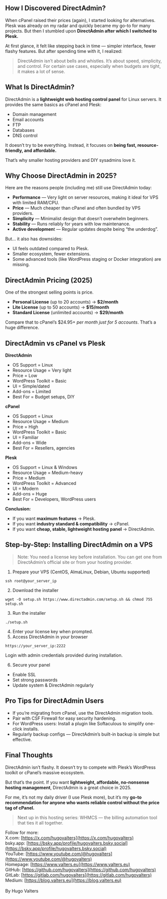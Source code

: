 ## How I Discovered DirectAdmin?
When cPanel raised their prices (again), I started looking for alternatives. Plesk was already on my radar and quickly became my go-to for many projects.
But then I stumbled upon **DirectAdmin after which I switched to Plesk.**

At first glance, it felt like stepping back in time — simpler interface, fewer flashy features. But after spending time with it, I realized:
> DirectAdmin isn’t about bells and whistles. It’s about speed, simplicity, and control.
For certain use cases, especially when budgets are tight, it makes a lot of sense.

## What Is DirectAdmin?
DirectAdmin is a **lightweight web hosting control panel** for Linux servers. It provides the same basics as cPanel and Plesk:
* Domain management
* Email accounts
* FTP
* Databases
* DNS control

It doesn’t try to be everything. Instead, it focuses on **being fast, resource-friendly, and affordable.**

That’s why smaller hosting providers and DIY sysadmins love it.

## Why Choose DirectAdmin in 2025?
Here are the reasons people (including me) still use DirectAdmin today:
* **Performance** — Very light on server resources, making it ideal for VPS with limited RAM/CPU.
* **Price** — Much cheaper than cPanel and often bundled by VPS providers.
* **Simplicity** — Minimalist design that doesn’t overwhelm beginners.
* **Stability** — Runs reliably for years with low maintenance.
* **Active developmen**t — Regular updates despite being “the underdog”.

But… it also has downsides:
* UI feels outdated compared to Plesk.
* Smaller ecosystem, fewer extensions.
* Some advanced tools (like WordPress staging or Docker integration) are missing.

## DirectAdmin Pricing (2025)
One of the strongest selling points is price.
* **Personal License** (up to 20 accounts) → **$2/month**
* **Lite License** (up to 50 accounts) → **$15/month**
* **Standard License** (unlimited accounts) → **$29/month**

Compare that to cPanel’s $24.95+ _per month just for 5 accounts_. That’s a huge difference.

## DirectAdmin vs cPanel vs Plesk
**DirectAdmin**
* OS Support = Linux
* Resource Usage = Very light
* Price = Low
* WordPress Toolkit = Basic
* UI = Simple/dated
* Add-ons = Limited
* Best For = Budget setups, DIY

**cPanel**
* OS Support = Linux
* Resource Usage = Medium
* Price = High
* WordPress Toolkit = Basic
* UI = Familiar
* Add-ons = Wide
* Best For = Resellers, agencies

**Plesk**
* OS Support = Linux & Windows
* Resource Usage = Medium-heavy
* Price = Medium
* WordPress Toolkit = Advanced
* UI = Modern
* Add-ons = Huge
* Best For = Developers, WordPress users

**Conclusion:**
* If you want **maximum features** → Plesk.
* If you want **industry standard & compatibility** → cPanel.
* If you want **cheap, stable, lightweight hosting panel** → DirectAdmin.

## Step-by-Step: Installing DirectAdmin on a VPS
> Note: You need a license key before installation. You can get one from DirectAdmin’s official site or from your hosting provider.

1. Prepare your VPS (CentOS, AlmaLinux, Debian, Ubuntu supported)
```
ssh root@your_server_ip
```

2. Download the installer
```
wget -O setup.sh https://www.directadmin.com/setup.sh && chmod 755 setup.sh
```

3. Run the installer
```
./setup.sh
```

4. Enter your license key when prompted.
5. Access DirectAdmin in your browser
```
https://your_server_ip:2222
```
Login with admin credentials provided during installation.

6. Secure your panel
* Enable SSL
* Set strong passwords
* Update system & DirectAdmin regularly

## Pro Tips for DirectAdmin Users
* If you’re migrating from cPanel, use the DirectAdmin migration tools.
* Pair with CSF Firewall for easy security hardening.
* For WordPress users: Install a plugin like Softaculous to simplify one-click installs.
* Regularly backup configs — DirectAdmin’s built-in backup is simple but effective.

## Final Thoughts
DirectAdmin isn’t flashy. It doesn’t try to compete with Plesk’s WordPress toolkit or cPanel’s massive ecosystem.

But that’s the point.
If you want **lightweight, affordable, no-nonsense hosting management**, DirectAdmin is a great choice in 2025.

For me, it’s not my daily driver (I use Plesk more), but it’s my **go-to recommendation for anyone who wants reliable control without the price tag of cPanel.**

> Next up in this hosting series: WHMCS — the billing automation tool that ties it all together.

Follow for more: <br>
X.com: [https://x.com/hugovalters](https://x.com/hugovalters)<br>
bsky.app: [https://bsky.app/profile/hugovalters.bsky.social](https://bsky.app/profile/hugovalters.bsky.social)<br>
YouTube: [https://www.youtube.com/@hugovalters](https://www.youtube.com/@hugovalters)<br>
Homepage: [https://www.valters.eu](https://www.valters.eu)<br>
GitHub: [https://github.com/hugovalters](https://github.com/hugovalters)<br>
GitLab: [https://gitlab.com/hugovalters](https://gitlab.com/hugovalters)<br>
Medium: [https://blog.valters.eu](https://blog.valters.eu)<br>
<br>
By Hugo Valters
